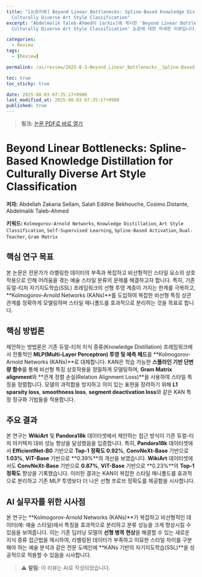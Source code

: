 ```yaml
---
title: "[논문리뷰] Beyond Linear Bottlenecks: Spline-Based Knowledge Distillation for
  Culturally Diverse Art Style Classification"
excerpt: "Abdelmalik Taleb-Ahmed이 [arXiv]에 게시한 'Beyond Linear Bottlenecks: Spline-Based Knowledge Distillation for
  Culturally Diverse Art Style Classification' 논문에 대한 자세한 리뷰입니다."

categories:
  - Review
tags:
  - [Review]

permalink: /ai/review/2025-8-3-Beyond_Linear_Bottlenecks__Spline-Based_Knowledge_Distillation_for__Culturally_Diverse_Art_Style_Classification/

toc: true
toc_sticky: true

date: 2025-08-03 07:35:17+0900
last_modified_at: 2025-08-03 07:35:17+0900
published: true
---
```

> **링크:** [논문 PDF로 바로 열기](https://arxiv.org/abs/2507.23436)

# Beyond Linear Bottlenecks: Spline-Based Knowledge Distillation for Culturally Diverse Art Style Classification

**저자:** Abdellah Zakaria Sellam, Salah Eddine Bekhouche, Cosimo Distante, Abdelmalik Taleb-Ahmed

**키워드:** `Kolmogorov-Arnold Networks`, `Knowledge Distillation`, `Art Style Classification`, `Self-Supervised Learning`, `Spline-Based Activation`, `Dual-Teacher`, `Gram Matrix`

## 핵심 연구 목표
본 논문은 전문가가 라벨링한 데이터의 부족과 복잡하고 비선형적인 스타일 요소의 상호작용으로 인해 어려움을 겪는 예술 스타일 분류의 문제를 해결하고자 합니다. 특히, 기존 듀얼-티처 자기지도학습(SSL) 프레임워크의 선형 투영 계층이 가지는 한계를 극복하고, **Kolmogorov-Arnold Networks (KANs)**를 도입하여 복잡한 비선형 특징 상관관계를 정확하게 모델링하며 스타일 매니폴드를 효과적으로 분리하는 것을 목표로 합니다.

## 핵심 방법론
제안하는 방법론은 기존 듀얼-티처 지식 증류(Knowledge Distillation) 프레임워크에서 전통적인 **MLP(Multi-Layer Perceptron) 투영 및 예측 헤드**를 **Kolmogorov-Arnold Networks (KANs)**로 대체합니다. KAN은 학습 가능한 **스플라인 기반 단변량 함수**를 통해 비선형 특징 상호작용을 정밀하게 모델링하며, **Gram Matrix alignment**와 **관계 정렬 손실(Relation Alignment Loss)**을 사용하여 스타일 특징을 정렬합니다. 모델의 과적합을 방지하고 의미 있는 표현을 장려하기 위해 **L1 sparsity loss**, **smoothness loss**, **segment deactivation loss**와 같은 KAN 특정 정규화 기법들을 적용합니다.

## 주요 결과
본 연구는 **WikiArt** 및 **Pandora18k** 데이터셋에서 제안하는 접근 방식이 기존 듀얼-티처 아키텍처 대비 성능 향상을 달성했음을 입증합니다. 특히, **Pandora18k** 데이터셋에서 **EfficientNet-B0** 기반으로 **Top-1 정확도 0.92%**, **ConvNeXt-Base** 기반으로 **1.03%**, **ViT-Base** 기반으로 **0.39%**의 개선을 보였습니다. **WikiArt** 데이터셋에서도 **ConvNeXt-Base** 기반으로 **0.87%**, **ViT-Base** 기반으로 **0.23%**의 **Top-1 정확도** 향상을 기록했습니다. 이러한 결과는 KAN이 복잡한 스타일 매니폴드를 효과적으로 분리하고 기존 MLP 투영보다 더 나은 선형 프로브 정확도를 제공함을 시사합니다.

## AI 실무자를 위한 시사점
본 연구는 **Kolmogorov-Arnold Networks (KANs)**가 복잡하고 비선형적인 데이터(예: 예술 스타일)에서 특징을 효과적으로 분리하고 분류 성능을 크게 향상시킬 수 있음을 보여줍니다. 이는 기존 딥러닝 모델의 **선형 병목 현상**을 해결할 수 있는 새로운 지식 증류 접근법을 제시하여, 라벨링된 데이터가 부족하고 미묘한 스타일 차이를 구분해야 하는 예술 분석과 같은 전문 도메인에 **KANs 기반의 자기지도학습(SSL)**을 성공적으로 적용할 수 있음을 시사합니다.

> ⚠️ **알림:** 이 리뷰는 AI로 작성되었습니다.
